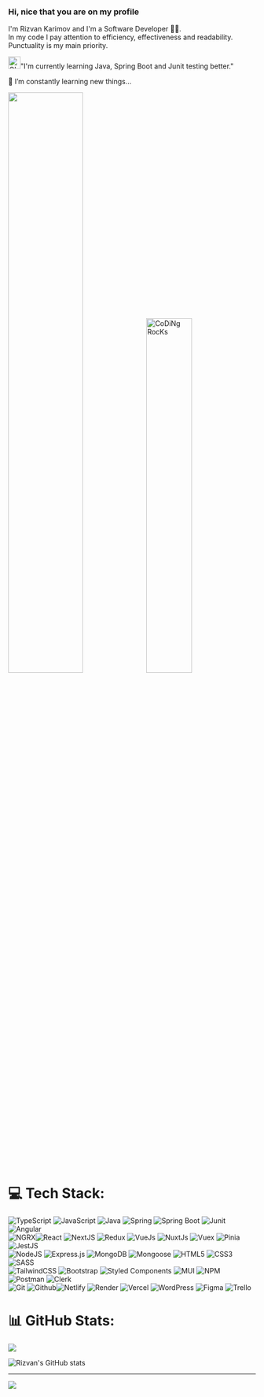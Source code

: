 ### Hi, nice that you are on my profile






I'm Rizvan Karimov and I'm a Software Developer 👨‍💻. <br/>
In my code I pay attention to efficiency, effectiveness and readability.<br/>
Punctuality is my main priority.





<div style={{display:flex}}>
  <div style={{display: 'flex', flexDirection: 'column'}}>
    <p><img alt="GIF" src="https://github.com/SP-XD/SP-XD/blob/main/images/Developer.gif" width="25" />"I'm currently learning Java, Spring Boot and Junit testing better."</p>
    <p> 🥅 I’m constantly learning new things...</p>
  </div>


  
  <div>
    <img src="https://www.lambdatest.com/resources/images/news24.gif" width="55%" />
    <img src="https://github.com/SP-XD/SP-XD/blob/main/images/dev-working_rounded.gif?raw=true" href="https://github.com/sp-xd" alt="CoDiNg RocKs"  width="43%"/>
    
  </div>
  <br>
</div>
<br />


# 💻 Tech Stack:

![TypeScript](https://img.shields.io/badge/typescript-%23007ACC.svg?style=for-the-badge&logo=typescript&logoColor=white) ![JavaScript](https://img.shields.io/badge/javascript-%23323330.svg?style=for-the-badge&logo=javascript&logoColor=%23F7DF1E) 
![Java](https://img.shields.io/badge/java-%23F24E1E.svg?style=for-the-badge&logo=java&logoColor=white) ![Spring](https://img.shields.io/badge/Spring-%7D1C32.svg?style=for-the-badge&logo=spring&logoColor=white) ![Spring Boot](https://img.shields.io/badge/Spring%20Boot-%7D1C32.svg?style=for-the-badge&logo=springboot&logoColor=white) ![Junit](https://img.shields.io/badge/JUnit%20Testing-%23F24E1E.svg?style=for-the-badge&logo=Junit%20testing&logoColor=white) ![Angular](https://img.shields.io/badge/angular-%23E53935.svg?style=for-the-badge&logo=angular&logoColor=%%202320232a)<br/>  ![NGRX](https://img.shields.io/badge/ngRx-%23E53935.svg?style=for-the-badge&logo=ngRx&logoColor=%23000000&color=%238E24AA)![React](https://img.shields.io/badge/react-%2320232a.svg?style=for-the-badge&logo=react&logoColor=%2361DAFB) ![NextJS](https://img.shields.io/badge/next.js-6DA55F?style=for-the-badge&logo=next.js&logoColor=white) ![Redux](https://img.shields.io/badge/redux-%2320232a.svg?style=for-the-badge&logo=redux&logoColor=%2361DAFB) ![VueJs](https://img.shields.io/badge/Vue.Js-%7D1C32.svg?style=for-the-badge&logo=vuejs&logoColor=white) ![NuxtJs](https://img.shields.io/badge/Nuxt.Js-%2338B2AC.svg?style=for-the-badge&logo=Nuxt.Jsw&logoColor=white)  ![Vuex](https://img.shields.io/badge/Vuex-green.svg?style=for-the-badge&logo=vuex&logoColor=white) ![Pinia](https://img.shields.io/badge/Pinia-yellow?style=for-the-badge&logo=vuejs&logoColor=white)  ![JestJS](https://img.shields.io/badge/Jest.js-hotpink.svg?style=for-the-badge&logo=Jest&logoColor=white)<br/> ![NodeJS](https://img.shields.io/badge/node.js-6DA55F?style=for-the-badge&logo=node.js&logoColor=white) ![Express.js](https://img.shields.io/badge/express.js-%23404d59.svg?style=for-the-badge&logo=express&logoColor=%2361DAFB) ![MongoDB](https://img.shields.io/badge/MongoDB-%234ea94b.svg?style=for-the-badge&logo=mongodb&logoColor=white) ![Mongoose](https://img.shields.io/badge/Mongoose-%234ea94b.svg?style=for-the-badge&logo=mongoose&logoColor=white) ![HTML5](https://img.shields.io/badge/html5-%23E34F26.svg?style=for-the-badge&logo=html5&logoColor=white) ![CSS3](https://img.shields.io/badge/css3-%231572B6.svg?style=for-the-badge&logo=css3&logoColor=white) ![SASS](https://img.shields.io/badge/SASS-hotpink.svg?style=for-the-badge&logo=SASS&logoColor=white) <br/>![TailwindCSS](https://img.shields.io/badge/tailwindcss-%2338B2AC.svg?style=for-the-badge&logo=tailwind-css&logoColor=white)  ![Bootstrap](https://img.shields.io/badge/bootstrap-%23563D7C.svg?style=for-the-badge&logo=bootstrap&logoColor=white) ![Styled Components](https://img.shields.io/badge/styled%20Components-%23007ACC.svg?style=for-the-badge&logo=Styled%20Components&color=grey) ![MUI](https://img.shields.io/badge/MUI-%230081CB.svg?style=for-the-badge&logo=material-ui&logoColor=white) ![NPM](https://img.shields.io/badge/NPM-%23000000.svg?style=for-the-badge&logo=npm&logoColor=white) ![Postman](https://img.shields.io/badge/postman-%23F24E1E.svg?style=for-the-badge&logo=postman&logoColor=white) ![Clerk](https://img.shields.io/badge/Clerk-%234ea94b.svg?style=for-the-badge&logo=clerk&logoColor=white)<br/> ![Git](https://img.shields.io/badge/git-%23007ACC.svg?style=for-the-badge&logo=Git&color=white) ![Github](https://img.shields.io/badge/github-%23007ACC.svg?style=for-the-badge&logo=Github&color=blue)![Netlify](https://img.shields.io/badge/Netlify-%23000000.svg?style=for-the-badge&logo=netlify&logoColor=white) ![Render](https://img.shields.io/badge/Render-%7D1C32.svg?style=for-the-badge&logo=render&logoColor=white) ![Vercel](https://img.shields.io/badge/Vercel-%23000000.svg?style=for-the-badge&logo=vercel&logoColor=white) ![WordPress](https://img.shields.io/badge/wordpress-%23007ACC.svg?style=for-the-badge&logo=wordpress&logoColor=white) ![Figma](https://img.shields.io/badge/figma-%23F24E1E.svg?style=for-the-badge&logo=figma&logoColor=white) ![Trello](https://img.shields.io/badge/Trello-%23026AA7.svg?style=for-the-badge&logo=Trello&logoColor=white) 

# 📊 GitHub Stats:

![](https://github-readme-stats.vercel.app/api/top-langs/?username=rizvan555&theme=dark&hide_border=false&include_all_commits=false&count_private=false&layout=compact)

![Rizvan's GitHub stats](https://github-readme-stats.vercel.app/api?username=rizvan555&show_icons=true&theme=transparent)


---

[![](https://visitcount.itsvg.in/api?id=rizvan555&label=Profile%20Views&color=2&icon=0&pretty=false)](https://visitcount.itsvg.in)


